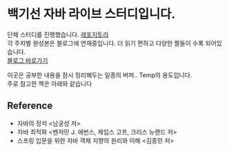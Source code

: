 # 백기선 자바 라이브 스터디입니다.

단체 스터디를 진행했습니다. [레포지토리](https://github.com/java-live-study/live-study/issues) <br>
각 주차별 완성본은 블로그에 연재중입니다. 더 읽기 편하고 다양한 짤들이 수록 되어있습니다. <br> 
[블로그 바로가기](https://dwaejinho.tistory.com/category/%E2%98%95%20Java%20%E2%98%95)

이곳은 공부한 내용을 잠시 정리해두는 일종의 버퍼.. Temp의 용도입니다. <br>
주로 참고한 책은 아래와 같습니다

## Reference

- 자바의 정석 <남궁성 저>
- 자바 최적화 <벤저민 J. 에번스, 제임스 고프, 크리스 뉴랜드 저>
- 스프링 입문을 위한 자바 객체 지향의 원리와 이해 <김종민 저>
